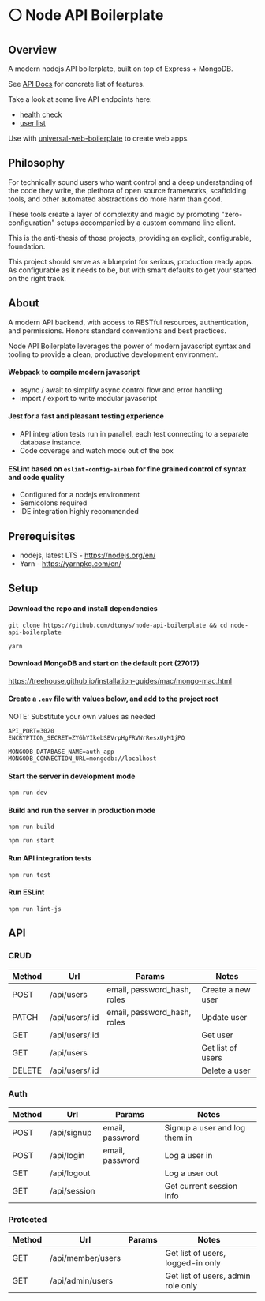 # :white_circle: Node API Boilerplate

## Overview

A modern nodejs API boilerplate, built on top of Express + MongoDB.

See [API Docs](https://github.com/dtonys/node-api-boilerplate#api) for concrete list of features.

Take a look at some live API endpoints here:
  - [health check](http://api.universalboilerplate.com/)
  - [user list](http://api.universalboilerplate.com/api/users)

Use with [universal-web-boilerplate](https://github.com/dtonys/universal-web-boilerplate) to create web apps.

## Philosophy

For technically sound users who want control and a deep understanding of the code they write, the plethora of open source frameworks, scaffolding tools, and other automated abstractions do more harm than good.

These tools create a layer of complexity and magic by promoting "zero-configuration" setups accompanied by a custom command line client.

This is the anti-thesis of those projects, providing an explicit, configurable, foundation.

This project should serve as a blueprint for serious, production ready apps.  As configurable as it needs to be, but with smart defaults to get your started on the right track.

## About

A modern API backend, with access to RESTful resources, authentication, and permissions.  Honors standard conventions and best practices.

Node API Boilerplate leverages the power of modern javascript syntax and tooling to provide a clean, productive development environment.

#### Webpack to compile modern javascript
  - async / await to simplify async control flow and error handling
  - import / export to write modular javascript

#### Jest for a fast and pleasant testing experience
  - API integration tests run in parallel, each test connecting to a separate database instance.
  - Code coverage and watch mode out of the box

#### ESLint based on `eslint-config-airbnb` for fine grained control of syntax and code quality
  - Configured for a nodejs environment
  - Semicolons required
  - IDE integration highly recommended


## Prerequisites

- nodejs, latest LTS - https://nodejs.org/en/
- Yarn - https://yarnpkg.com/en/

## Setup

#### Download the repo and install dependencies
`git clone https://github.com/dtonys/node-api-boilerplate && cd node-api-boilerplate`

`yarn`

#### Download MongoDB and start on the default port (27017)

https://treehouse.github.io/installation-guides/mac/mongo-mac.html

#### Create a `.env` file with values below, and add to the project root
NOTE: Substitute your own values as needed
```
API_PORT=3020
ENCRYPTION_SECRET=ZY6hYIkebSBVrpHgFRVWrResxUyM1jPQ

MONGODB_DATABASE_NAME=auth_app
MONGODB_CONNECTION_URL=mongodb://localhost
```

#### Start the server in development mode
`npm run dev`

#### Build and run the server in production mode
`npm run build`

`npm run start`

#### Run API integration tests
`npm run test`

#### Run ESLint
`npm run lint-js`


## API

### CRUD
| Method | Url            | Params| Notes |
| ------ | -------------- | ----- | ----- |
| POST   | /api/users     | email, password_hash, roles | Create a new user |
| PATCH  | /api/users/:id | email, password_hash, roles | Update user |
| GET    | /api/users/:id | | Get user |
| GET    | /api/users     | | Get list of users |
| DELETE | /api/users/:id | | Delete a user |

### Auth
| Method | Url            | Params| Notes |
| ------ | -------------- | ----- | ----- |
| POST   | /api/signup    | email, password | Signup a user and log them in |
| POST   | /api/login     | email, password | Log a user in |
| GET    | /api/logout    | | Log a user out |
| GET    | /api/session   | | Get current session info |

### Protected
| Method | Url            | Params| Notes |
| ------ | -------------- | ----- | ----- |
| GET    | /api/member/users | | Get list of users, logged-in only |
| GET    | /api/admin/users | | Get list of users, admin role only |

